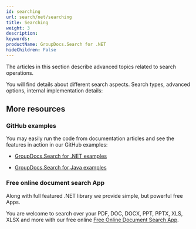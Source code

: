 ```yaml
---
id: searching
url: search/net/searching
title: Searching
weight: 3
description: 
keywords: 
productName: GroupDocs.Search for .NET
hideChildren: False
---
```

The articles in this section describe advanced topics related to search operations.

You will find details about different search aspects. Search types, advanced options, internal implementation details:

## More resources

### GitHub examples

You may easily run the code from documentation articles and see the features in action in our GitHub examples:

*   [GroupDocs.Search for .NET examples](https://github.com/groupdocs-search/GroupDocs.Search-for-.NET)
    
*   [GroupDocs.Search for Java examples](https://github.com/groupdocs-search/GroupDocs.Search-for-Java)
    

### Free online document search App

Along with full featured .NET library we provide simple, but powerful free Apps.

You are welcome to search over your PDF, DOC, DOCX, PPT, PPTX, XLS, XLSX and more with our free online [Free Online Document Search App](https://products.groupdocs.app/search).
